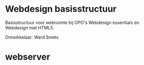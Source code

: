# Webdesign basisstructuur
Basisstructuur voor webruimte bij OPO's Webdesign essentials en Webdesign met HTML5.

Ontwikkelaar: Ward Smets
# webserver
